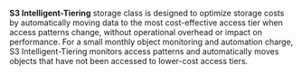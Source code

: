 **S3 Intelligent-Tiering** storage class is designed to optimize storage costs by automatically moving data to the most cost-effective access tier when access patterns change, without operational overhead or impact on performance. For a small monthly object monitoring and automation charge, S3 Intelligent-Tiering monitors access patterns and automatically moves objects that have not been accessed to lower-cost access tiers.
